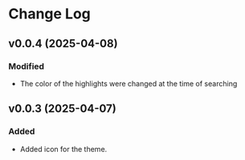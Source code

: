 # Change Log

## v0.0.4 (2025-04-08)

### Modified

- The color of the highlights were changed at the time of searching

## v0.0.3 (2025-04-07)

### Added

- Added icon for the theme.
